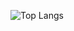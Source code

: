 
![Top Langs](https://github-readme-stats.vercel.app/api/top-langs/?username=merq312&theme=dark&hide=php)
